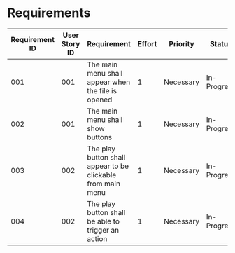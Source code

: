 # Requirements

| Requirement ID | User Story ID | Requirement                                        | Effort | Priority  | Status   |
|----------------|---------------|----------------------------------------------------|--------|-----------|----------|
| 001              | 001             | The main menu shall appear when the file is opened | 1      | Necessary | In-Progress |
| 002              | 001             | The main menu shall show buttons                   | 1      | Necessary | In-Progress |
| 003              | 002             | The play button shall appear to be clickable from main menu           | 1      | Necessary | In-Progress    |
| 004              | 002             | The play button shall be able to trigger an action                    | 1      | Necessary | In-Progress    |
